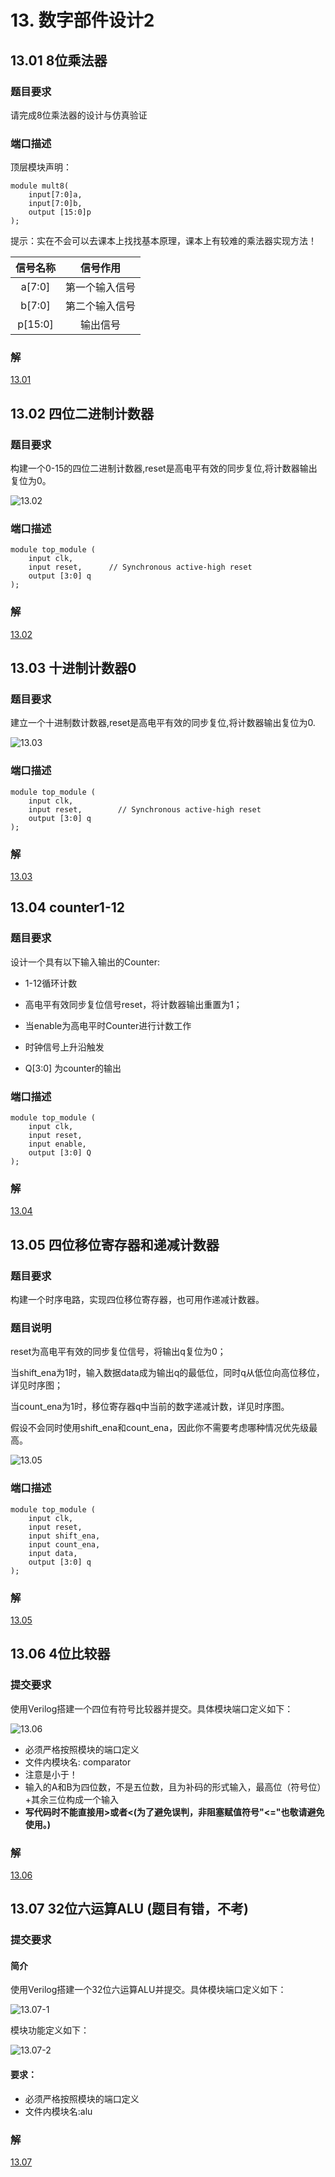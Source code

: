# 13. 数字部件设计2

## 13.01 8位乘法器

### 题目要求

请完成8位乘法器的设计与仿真验证

### 端口描述

顶层模块声明：

```
module mult8(
    input[7:0]a,
    input[7:0]b,
    output [15:0]p
);
```

提示：实在不会可以去课本上找找基本原理，课本上有较难的乘法器实现方法！

| 信号名称 | 信号作用 |
| :-: | :-: |
| a[7:0] | 第一个输入信号 |
| b[7:0] | 第二个输入信号 |
| p[15:0] | 输出信号 |

### 解

[13.01](./01/Main.v)


## 13.02 四位二进制计数器

### 题目要求

构建一个0-15的四位二进制计数器,reset是高电平有效的同步复位,将计数器输出复位为0。

![13.02](./02/13.02.png)

### 端口描述
```
module top_module (
    input clk,
    input reset,      // Synchronous active-high reset
    output [3:0] q
);
```

### 解

[13.02](./02/Main.v)


## 13.03 十进制计数器0

### 题目要求

建立一个十进制数计数器,reset是高电平有效的同步复位,将计数器输出复位为0. 

![13.03](./03/13.03.png)

### 端口描述
```
module top_module (
    input clk,
    input reset,        // Synchronous active-high reset
    output [3:0] q
);
```

### 解

[13.03](./03/Main.v)


## 13.04 counter1-12

### 题目要求

设计一个具有以下输入输出的Counter:

- 1-12循环计数

- 高电平有效同步复位信号reset，将计数器输出重置为1；

- 当enable为高电平时Counter进行计数工作

- 时钟信号上升沿触发

- Q[3:0] 为counter的输出

### 端口描述
```
module top_module (
    input clk,
    input reset,
    input enable,
    output [3:0] Q
);
```

### 解

[13.04](./04/Main.v)


## 13.05 四位移位寄存器和递减计数器

### 题目要求
构建一个时序电路，实现四位移位寄存器，也可用作递减计数器。

### 题目说明
reset为高电平有效的同步复位信号，将输出q复位为0；

当shift_ena为1时，输入数据data成为输出q的最低位，同时q从低位向高位移位，详见时序图；

当count_ena为1时，移位寄存器q中当前的数字递减计数，详见时序图。

假设不会同时使用shift_ena和count_ena，因此你不需要考虑哪种情况优先级最高。 

![13.05](./05/13.05.png)

### 端口描述
```
module top_module (
    input clk,
    input reset,
    input shift_ena,
    input count_ena,
    input data,
    output [3:0] q
);
```

### 解

[13.05](./05/Main.v)


## 13.06 4位比较器

### 提交要求
使用Verilog搭建一个四位有符号比较器并提交。具体模块端口定义如下：

![13.06](./06/13.06.png)

- 必须严格按照模块的端口定义
- 文件内模块名:     comparator
- 注意是小于！
- 输入的A和B为四位数，不是五位数，且为补码的形式输入，最高位（符号位）+其余三位构成一个输入
- **写代码时不能直接用>或者<(为了避免误判，非阻塞赋值符号"<="也敬请避免使用。)**

### 解

[13.06](./06/Main.v)


## 13.07 32位六运算ALU (题目有错，不考)

### 提交要求

#### 简介
使用Verilog搭建一个32位六运算ALU并提交。具体模块端口定义如下：

![13.07-1](./07/13.07-1.jpg)

模块功能定义如下：

![13.07-2](./07/13.07-2.jpg)

#### 要求：
- 必须严格按照模块的端口定义
- 文件内模块名:alu

### 解

[13.07](./07/Main.v)

